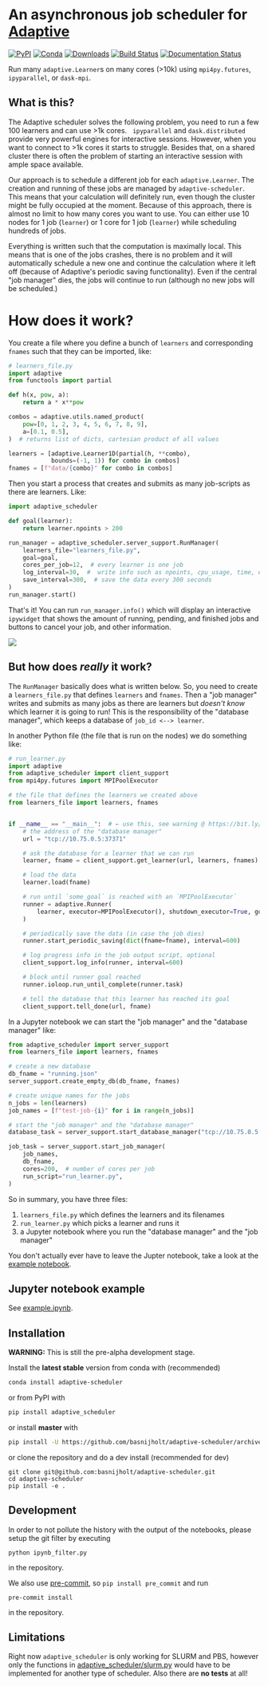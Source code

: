 # An asynchronous job scheduler for [Adaptive](https://github.com/python-adaptive/adaptive/)

[![PyPI](https://img.shields.io/pypi/v/adaptive-scheduler.svg)](https://pypi.python.org/pypi/adaptive-scheduler)
[![Conda](https://anaconda.org/conda-forge/adaptive-scheduler/badges/installer/conda.svg)](https://anaconda.org/conda-forge/adaptive-scheduler)
[![Downloads](https://anaconda.org/conda-forge/adaptive-scheduler/badges/downloads.svg)](https://anaconda.org/conda-forge/adaptive-scheduler)
[![Build Status](https://dev.azure.com/basnijholt/adaptive-scheduler/_apis/build/status/basnijholt.adaptive-scheduler?branchName=master)](https://dev.azure.com/basnijholt/adaptive-scheduler/_build/latest?definitionId=1&branchName=master)
[![Documentation Status](https://readthedocs.org/projects/adaptive-scheduler/badge/?version=latest)](https://adaptive-scheduler.readthedocs.io/en/latest/?badge=latest)

Run many `adaptive.Learner`s on many cores (>10k) using `mpi4py.futures`, `ipyparallel`, or `dask-mpi`.


## What is this?

The Adaptive scheduler solves the following problem, you need to run a few 100 learners and can use >1k cores.
 
`ipyparallel` and `dask.distributed` provide very powerful engines for interactive sessions. However, when you want to connect to >1k cores it starts to struggle. Besides that, on a shared cluster there is often the problem of starting an interactive session with ample space available.

Our approach is to schedule a different job for each `adaptive.Learner`. The creation and running of these jobs are managed by `adaptive-scheduler`. This means that your calculation will definitely run, even though the cluster might be fully occupied at the moment. Because of this approach, there is almost no limit to how many cores you want to use. You can either use 10 nodes for 1 job (`learner`) or 1 core for 1 job (`learner`) while scheduling hundreds of jobs.

Everything is written such that the computation is maximally local. This means that is one of the jobs crashes, there is no problem and it will automatically schedule a new one and continue the calculation where it left off (because of Adaptive's periodic saving functionality). Even if the central "job manager" dies, the jobs will continue to run (although no new jobs will be scheduled.)

# How does it work?

You create a file where you define a bunch of `learners` and corresponding `fnames` such that they can be imported, like:
```python
# learners_file.py
import adaptive
from functools import partial

def h(x, pow, a):
    return a * x**pow

combos = adaptive.utils.named_product(
    pow=[0, 1, 2, 3, 4, 5, 6, 7, 8, 9],
    a=[0.1, 0.5],
)  # returns list of dicts, cartesian product of all values

learners = [adaptive.Learner1D(partial(h, **combo),
            bounds=(-1, 1)) for combo in combos]
fnames = [f"data/{combo}" for combo in combos]
```

Then you start a process that creates and submits as many job-scripts as there are learners. Like:
```python
import adaptive_scheduler

def goal(learner):
    return learner.npoints > 200

run_manager = adaptive_scheduler.server_support.RunManager(
    learners_file="learners_file.py",
    goal=goal,
    cores_per_job=12,  # every learner is one job
    log_interval=30,  #  write info such as npoints, cpu_usage, time, etc. to the job log file
    save_interval=300,  # save the data every 300 seconds
)
run_manager.start()
```

That's it! You can run `run_manager.info()` which will display an interactive `ipywidget` that shows the amount of running, pending, and finished jobs and buttons to cancel your job, and other information.

![](http://files.nijho.lt/info.gif)

## But how does *really* it work?

The `RunManager` basically does what is written below.
So, you need to create a `learners_file.py` that defines `learners` and `fnames`.
Then a "job manager" writes and submits as many jobs as there are learners but _doesn't know_ which learner it is going to run!
This is the responsibility of the "database manager", which keeps a database of `job_id <--> learner`.

In another Python file (the file that is run on the nodes) we do something like:
```python
# run_learner.py
import adaptive
from adaptive_scheduler import client_support
from mpi4py.futures import MPIPoolExecutor

# the file that defines the learners we created above
from learners_file import learners, fnames


if __name__ == "__main__":  # ← use this, see warning @ https://bit.ly/2HAk0GG
    # the address of the "database manager"
    url = "tcp://10.75.0.5:37371"

    # ask the database for a learner that we can run
    learner, fname = client_support.get_learner(url, learners, fnames)

    # load the data
    learner.load(fname)

    # run until `some_goal` is reached with an `MPIPoolExecutor`
    runner = adaptive.Runner(
        learner, executor=MPIPoolExecutor(), shutdown_executor=True, goal=some_goal
    )

    # periodically save the data (in case the job dies)
    runner.start_periodic_saving(dict(fname=fname), interval=600)

    # log progress info in the job output script, optional
    client_support.log_info(runner, interval=600)

    # block until runner goal reached
    runner.ioloop.run_until_complete(runner.task)

    # tell the database that this learner has reached its goal
    client_support.tell_done(url, fname)
```

In a Jupyter notebook we can start the "job manager" and the "database manager" like:
```python
from adaptive_scheduler import server_support
from learners_file import learners, fnames

# create a new database
db_fname = "running.json"
server_support.create_empty_db(db_fname, fnames)

# create unique names for the jobs
n_jobs = len(learners)
job_names = [f"test-job-{i}" for i in range(n_jobs)]

# start the "job manager" and the "database manager"
database_task = server_support.start_database_manager("tcp://10.75.0.5:37371", db_fname)

job_task = server_support.start_job_manager(
    job_names,
    db_fname,
    cores=200,  # number of cores per job
    run_script="run_learner.py",
)
```

So in summary, you have three files:
1. `learners_file.py` which defines the learners and its filenames
2. `run_learner.py` which picks a learner and runs it
3. a Jupyter notebook where you run the "database manager" and the "job manager"

You don't actually ever have to leave the Jupter notebook, take a look at the [example notebook](https://github.com/basnijholt/adaptive-scheduler/blob/master/example.ipynb).


## Jupyter notebook example

See [example.ipynb](https://github.com/basnijholt/adaptive-scheduler/blob/master/example.ipynb).


## Installation

**WARNING:** This is still the pre-alpha development stage.

Install the **latest stable** version from conda with (recommended)
```bash
conda install adaptive-scheduler
```

or from PyPI with
```bash
pip install adaptive_scheduler
```

or install **master** with
```bash
pip install -U https://github.com/basnijholt/adaptive-scheduler/archive/master.zip
```
or clone the repository and do a dev install (recommended for dev)
```
git clone git@github.com:basnijholt/adaptive-scheduler.git
cd adaptive-scheduler
pip install -e .
```


## Development

In order to not pollute the history with the output of the notebooks, please setup the git filter by executing
```
python ipynb_filter.py
```
in the repository.

We also use [pre-commit](https://pre-commit.com), so `pip install pre_commit` and run
```
pre-commit install
```
in the repository.


## Limitations

Right now `adaptive_scheduler` is only working for SLURM and PBS, however only the functions in [adaptive_scheduler/slurm.py](https://github.com/basnijholt/adaptive-scheduler/blob/master/adaptive_scheduler/slurm.py) would have to be implemented for another type of scheduler. Also there are **no tests** at all!
